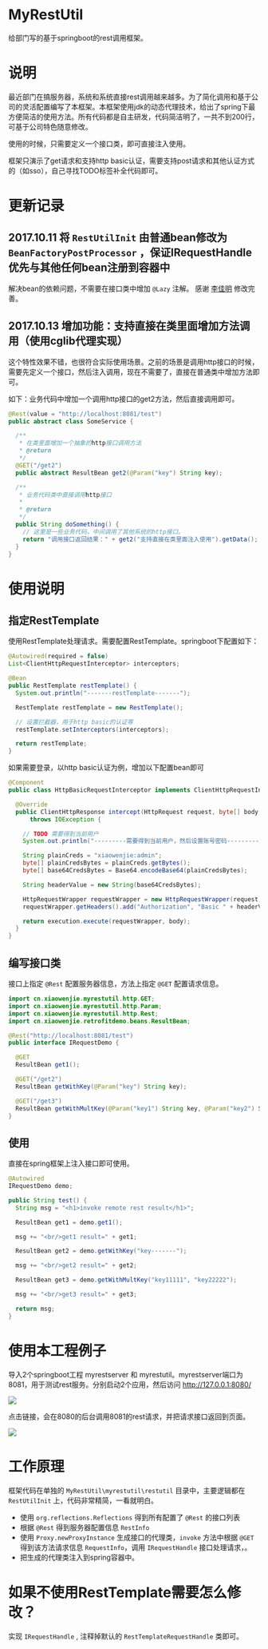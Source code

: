 # MyRestUtil
给部门写的基于springboot的rest调用框架。

# 说明

最近部门在搞服务器，系统和系统直接rest调用越来越多。为了简化调用和基于公司的灵活配置编写了本框架。本框架使用jdk的动态代理技术，给出了spring下最方便简洁的使用方法。所有代码都是自主研发，代码简洁明了，一共不到200行，可基于公司特色随意修改。

使用的时候，只需要定义一个接口类，即可直接注入使用。

框架只演示了get请求和支持http basic认证，需要支持post请求和其他认证方式的（如sso），自己寻找TODO标签补全代码即可。

# 更新记录
## 2017.10.11 将 `RestUtilInit` 由普通bean修改为 `BeanFactoryPostProcessor` ，保证IRequestHandle优先与其他任何bean注册到容器中

解决bean的依赖问题，不需要在接口类中增加 `@Lazy` 注解。 感谢 [李佳明](https://github.com/pkpk1234) 修改完善。

## 2017.10.13 增加功能：支持直接在类里面增加方法调用（使用cglib代理实现）

这个特性效果不错，也很符合实际使用场景。之前的场景是调用http接口的时候，需要先定义一个接口，然后注入调用，现在不需要了，直接在普通类中增加方法即可。

如下：业务代码中增加一个调用http接口的get2方法，然后直接调用即可。

```Java
@Rest(value = "http://localhost:8081/test")
public abstract class SomeService {

  /**
   * 在类里面增加一个抽象的http接口调用方法
   * @return
   */
  @GET("/get2")
  public abstract ResultBean get2(@Param("key") String key);

  /**
   * 业务代码类中直接调用http接口
   * 
   * @return
   */
  public String doSomething() {
    // 这里是一些业务代码，中间调用了其他系统的http接口。
    return "调用接口返回结果：" + get2("支持直接在类里面注入使用").getData();
  }
}
```



# 使用说明

## 指定RestTemplate

使用RestTemplate处理请求。需要配置RestTemplate。springboot下配置如下：

```Java
@Autowired(required = false)
List<ClientHttpRequestInterceptor> interceptors;

@Bean
public RestTemplate restTemplate() {
  System.out.println("-------restTemplate-------");

  RestTemplate restTemplate = new RestTemplate();

  // 设置拦截器，用于http basic的认证等
  restTemplate.setInterceptors(interceptors);

  return restTemplate;
}
```

如果需要登录，以http basic认证为例，增加以下配置bean即可

```Java
@Component
public class HttpBasicRequestInterceptor implements ClientHttpRequestInterceptor {

  @Override
  public ClientHttpResponse intercept(HttpRequest request, byte[] body, ClientHttpRequestExecution execution)
      throws IOException {

    // TODO 需要得到当前用户
    System.out.println("---------需要得到当前用户，然后设置账号密码-----------");

    String plainCreds = "xiaowenjie:admin";
    byte[] plainCredsBytes = plainCreds.getBytes();
    byte[] base64CredsBytes = Base64.encodeBase64(plainCredsBytes);

    String headerValue = new String(base64CredsBytes);

    HttpRequestWrapper requestWrapper = new HttpRequestWrapper(request);
    requestWrapper.getHeaders().add("Authorization", "Basic " + headerValue);

    return execution.execute(requestWrapper, body);
  }
}
```

## 编写接口类

接口上指定 `@Rest` 配置服务器信息，方法上指定 `@GET` 配置请求信息。

```Java
import cn.xiaowenjie.myrestutil.http.GET;
import cn.xiaowenjie.myrestutil.http.Param;
import cn.xiaowenjie.myrestutil.http.Rest;
import cn.xiaowenjie.retrofitdemo.beans.ResultBean;

@Rest("http://localhost:8081/test")
public interface IRequestDemo {

  @GET
  ResultBean get1();

  @GET("/get2")
  ResultBean getWithKey(@Param("key") String key);

  @GET("/get3")
  ResultBean getWithMultKey(@Param("key1") String key, @Param("key2") String key2);
}
```


## 使用

直接在spring框架上注入接口即可使用。

```Java
@Autowired
IRequestDemo demo;

public String test() {
  String msg = "<h1>invoke remote rest result</h1>";

  ResultBean get1 = demo.get1();

  msg += "<br/>get1 result=" + get1;

  ResultBean get2 = demo.getWithKey("key-------");

  msg += "<br/>get2 result=" + get2;

  ResultBean get3 = demo.getWithMultKey("key11111", "key22222");

  msg += "<br/>get3 result=" + get3;

  return msg;
}
```

# 使用本工程例子

导入2个springboot工程 myrestserver 和 myrestutil。myrestserver端口为8081，用于测试rest服务。分别启动2个应用，然后访问 http://127.0.0.1:8080/ 

![](/pictures/1.png) 

点击链接，会在8080的后台调用8081的rest请求，并把请求接口返回到页面。

![](/pictures/2.png) 

# 工作原理

框架代码在单独的 `MyRestUtil\myrestutil\restutil` 目录中，主要逻辑都在 `RestUtilInit` 上，代码非常精简，一看就明白。

* 使用 `org.reflections.Reflections` 得到所有配置了 `@Rest` 的接口列表
* 根据 `@Rest` 得到服务器配置信息 `RestInfo`
* 使用 `Proxy.newProxyInstance` 生成接口的代理类，`invoke` 方法中根据 `@GET` 得到该方法请求信息 `RequestInfo`，调用 `IRequestHandle` 接口处理请求，。
* 把生成的代理类注入到spring容器中。

# 如果不使用RestTemplate需要怎么修改？

实现 `IRequestHandle` , 注释掉默认的 `RestTemplateRequestHandle` 类即可。
